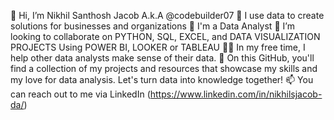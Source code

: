 👋 Hi, I’m Nikhil Santhosh Jacob A.k.A @codebuilder07
👀 I use data to create solutions for businesses and organizations
🌱 I'm a Data Analyst
🤝 I’m looking to collaborate on PYTHON, SQL, EXCEL, and DATA VISUALIZATION PROJECTS Using POWER BI, LOOKER or TABLEAU
👩‍💻 In my free time, I help other data analysts make sense of their data.
🌱 On this GitHub, you'll find a collection of my projects and resources that showcase my skills and my love for data analysis. Let's turn data into knowledge together!
📫 You can reach out to me via LinkedIn  (https://www.linkedin.com/in/nikhilsjacob-da/)

